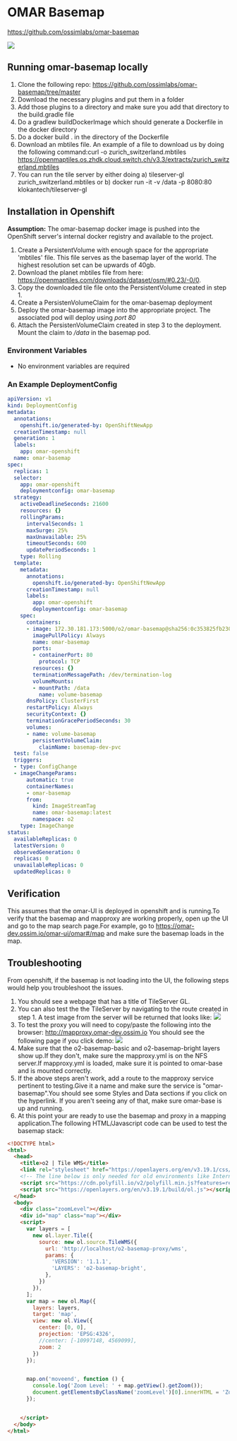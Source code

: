# OMAR Basemap
https://github.com/ossimlabs/omar-basemap

![](./Basemap_Mapproxy.png)

## Running omar-basemap locally
1. Clone the following repo: https://github.com/ossimlabs/omar-basemap/tree/master
2. Download the necessary plugins and put them in a folder
3. Add those plugins to a directory and make sure you add that directory to the build.gradle file
4. Do a gradlew buildDockerImage which should generate a Dockerfile in the docker directory
5. Do a docker build . in the directory of the Dockerfile
6. Download an mbtiles file. An example of a file to download us by doing the following command:curl -o zurich_switzerland.mbtiles https://openmaptiles.os.zhdk.cloud.switch.ch/v3.3/extracts/zurich_switzerland.mbtiles
7. You can run the tile server by either doing a) tileserver-gl zurich_switzerland.mbtiles or b) docker run -it -v /data -p 8080:80 klokantech/tileserver-gl

## Installation in Openshift

**Assumption:** The omar-basemap docker image is pushed into the OpenShift server's internal docker registry and available to the project.

1. Create a PersistentVolume with enough space for the appropriate 'mbtiles' file. This file serves as the basemap layer of the world. The highest resolution set can be upwards of 40gb.
2. Download the planet mbtiles file from here: https://openmaptiles.com/downloads/dataset/osm/#0.23/-0/0.
3. Copy the downloaded tile file onto the PersistentVolume created in step 1.
4. Create a PersistenVolumeClaim for the omar-basemap deployment
5. Deploy the omar-basemap image into the appropriate project. The associated pod will deploy using *port 80*
6. Attach the PersistenVolumeClaim created in step 3 to the deployment. Mount the claim to */data* in the basemap pod.

### Environment Variables
* No environment variables are required

### An Example DeploymentConfig

```yaml
apiVersion: v1
kind: DeploymentConfig
metadata:
  annotations:
    openshift.io/generated-by: OpenShiftNewApp
  creationTimestamp: null
  generation: 1
  labels:
    app: omar-openshift
  name: omar-basemap
spec:
  replicas: 1
  selector:
    app: omar-openshift
    deploymentconfig: omar-basemap
  strategy:
    activeDeadlineSeconds: 21600
    resources: {}
    rollingParams:
      intervalSeconds: 1
      maxSurge: 25%
      maxUnavailable: 25%
      timeoutSeconds: 600
      updatePeriodSeconds: 1
    type: Rolling
  template:
    metadata:
      annotations:
        openshift.io/generated-by: OpenShiftNewApp
      creationTimestamp: null
      labels:
        app: omar-openshift
        deploymentconfig: omar-basemap
    spec:
      containers:
      - image: 172.30.181.173:5000/o2/omar-basemap@sha256:0c353825fb23043b9a82674c07faff3ba3bf4e01b95d15f1ce6936b83ffbe98c
        imagePullPolicy: Always
        name: omar-basemap
        ports:
        - containerPort: 80
          protocol: TCP
        resources: {}
        terminationMessagePath: /dev/termination-log
        volumeMounts:
        - mountPath: /data
          name: volume-basemap
      dnsPolicy: ClusterFirst
      restartPolicy: Always
      securityContext: {}
      terminationGracePeriodSeconds: 30
      volumes:
      - name: volume-basemap
        persistentVolumeClaim:
          claimName: basemap-dev-pvc
  test: false
  triggers:
  - type: ConfigChange
  - imageChangeParams:
      automatic: true
      containerNames:
      - omar-basemap
      from:
        kind: ImageStreamTag
        name: omar-basemap:latest
        namespace: o2
    type: ImageChange
status:
  availableReplicas: 0
  latestVersion: 0
  observedGeneration: 0
  replicas: 0
  unavailableReplicas: 0
  updatedReplicas: 0
```

## Verification

This assumes that the omar-UI is deployed in openshift and is running.To verify that the basemap and mapproxy are working properly, open up the UI and go to the map search page.For example, go to https://omar-dev.ossim.io/omar-ui/omar#/map and make sure the basemap loads in the map.

## Troubleshooting

From openshift, if the basemap is not loading into the UI, the following steps would help you troubleshoot the issues.
1. You should see a webpage that has a title of TileServer GL.
2. You can also test the the TileServer by navigating to the route created in step 1.
A test image from the server will be returned that looks like:
![](./test_image.png)
3. To test the proxy you will need to copy/paste the following into the browser: http://mapproxy.omar-dev.ossim.io
You should see the following page if you click demo:
![](./mapproxy_screenshot.png)
4. Make sure that the o2-basemap-basic and o2-basemap-bright layers show up.If they don't, make sure the mapproxy.yml is on the NFS server.If mapproxy.yml is loaded, make sure it is pointed to omar-base and is mounted correctly.
5. If the above steps aren't work, add a route to the mapproxy service pertinent to testing.Give it a name and make sure the service is "omar-basemap".You should see some Styles and Data sections if you click on the hyperlink. If you aren't seeing any of that, make sure omar-base is up and running.
6. At this point your are ready to use the basemap and proxy in a mapping application.The following HTML/Javascript code can be used to test the basemap stack:
```html
<!DOCTYPE html>
<html>
  <head>
    <title>o2 | Tile WMS</title>
    <link rel="stylesheet" href="https://openlayers.org/en/v3.19.1/css/ol.css" type="text/css">
    <!-- The line below is only needed for old environments like Internet Explorer and Android 4.x -->
    <script src="https://cdn.polyfill.io/v2/polyfill.min.js?features=requestAnimationFrame,Element.prototype.classList,URL"></script>
    <script src="https://openlayers.org/en/v3.19.1/build/ol.js"></script>
  </head>
  <body>
    <div class="zoomLevel"></div>
    <div id="map" class="map"></div>
    <script>
      var layers = [
        new ol.layer.Tile({
          source: new ol.source.TileWMS({
            url: 'http://localhost/o2-basemap-proxy/wms',
            params: {
              'VERSION': '1.1.1',
              'LAYERS': 'o2-basemap-bright',
            },
          })
        }),
      ];
      var map = new ol.Map({
        layers: layers,
        target: 'map',
        view: new ol.View({
          center: [0, 0],
          projection: 'EPSG:4326',
          //center: [-10997148, 4569099],
          zoom: 2
        })
      });


      map.on('moveend', function () {
        console.log('Zoom Level: ' + map.getView().getZoom());
        document.getElementsByClassName('zoomLevel')[0].innerHTML = 'Zoom Level: ' + map.getView().getZoom()
      });


    </script>
  </body>
</html>
```
